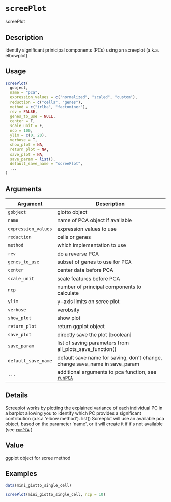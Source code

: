 # `screePlot`

screePlot


## Description

identify significant prinicipal components (PCs) using an screeplot (a.k.a. elbowplot)


## Usage

```r
screePlot(
  gobject,
  name = "pca",
  expression_values = c("normalized", "scaled", "custom"),
  reduction = c("cells", "genes"),
  method = c("irlba", "factominer"),
  rev = FALSE,
  genes_to_use = NULL,
  center = F,
  scale_unit = F,
  ncp = 100,
  ylim = c(0, 20),
  verbose = T,
  show_plot = NA,
  return_plot = NA,
  save_plot = NA,
  save_param = list(),
  default_save_name = "screePlot",
  ...
)
```


## Arguments

Argument      |Description
------------- |----------------
`gobject`     |     giotto object
`name`     |     name of PCA object if available
`expression_values`     |     expression values to use
`reduction`     |     cells or genes
`method`     |     which implementation to use
`rev`     |     do a reverse PCA
`genes_to_use`     |     subset of genes to use for PCA
`center`     |     center data before PCA
`scale_unit`     |     scale features before PCA
`ncp`     |     number of principal components to calculate
`ylim`     |     y-axis limits on scree plot
`verbose`     |     verobsity
`show_plot`     |     show plot
`return_plot`     |     return ggplot object
`save_plot`     |     directly save the plot [boolean]
`save_param`     |     list of saving parameters from all_plots_save_function()
`default_save_name`     |     default save name for saving, don't change, change save_name in save_param
`...`     |     additional arguments to pca function, see [`runPCA`](#runpca)


## Details

Screeplot works by plotting the explained variance of each
 individual PC in a barplot allowing you to identify which PC provides a significant
 contribution (a.k.a 'elbow method'). list() 
 Screeplot will use an available pca object, based on the parameter 'name', or it will
 create it if it's not available (see [`runPCA`](#runpca) )


## Value

ggplot object for scree method


## Examples

```r
data(mini_giotto_single_cell)

screePlot(mini_giotto_single_cell, ncp = 10)
```


